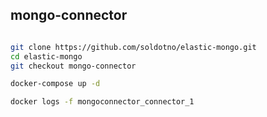 ## mongo-connector

```bash

git clone https://github.com/soldotno/elastic-mongo.git
cd elastic-mongo
git checkout mongo-connector

docker-compose up -d

docker logs -f mongoconnector_connector_1

```
